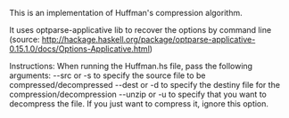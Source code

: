 This is an implementation of Huffman's compression algorithm.

It uses optparse-applicative lib to recover the options by command line (source: http://hackage.haskell.org/package/optparse-applicative-0.15.1.0/docs/Options-Applicative.html)

Instructions:
When running the Huffman.hs file, pass the following arguments:
--src or -s to specify the source file to be compressed/decompressed
--dest or -d to specify the destiny file for the compression/decompression
--unzip or -u to specify that you want to decompress the file. If you just want to compress it, ignore this option.